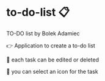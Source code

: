 # to-do-list :clipboard:
TO-DO list by Bolek Adamiec

:point_right: Application to create a to-do list

:pencil: each task can be edited or deleted

:bell: you can select an icon for the task

